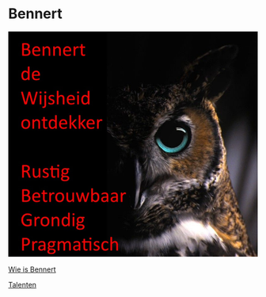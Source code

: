 # Bennert

![Brand](images/PersonalBrandBennert-nl.jpg)

[Wie is Bennert](intro.md)

[Talenten](talenten.md)